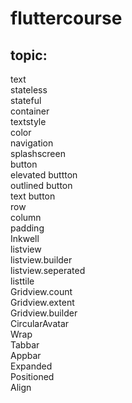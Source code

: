 # fluttercourse

## topic:<br />
text<br />
stateless<br />
stateful<br />
container<br />
textstyle<br />
color<br />
navigation<br />
splashscreen<br />
button<br />
  elevated buttton<br />
  outlined button<br />
  text button<br />
row<br />
column<br />
padding<br />
Inkwell<br />
listview<br />
listview.builder<br />
listview.seperated<br />
listtile<br />
Gridview.count<br />
Gridview.extent<br />
Gridview.builder<br />
CircularAvatar<br />
Wrap<br />
Tabbar<br />
Appbar<br />
Expanded<br />
Positioned<br />
Align<br />
